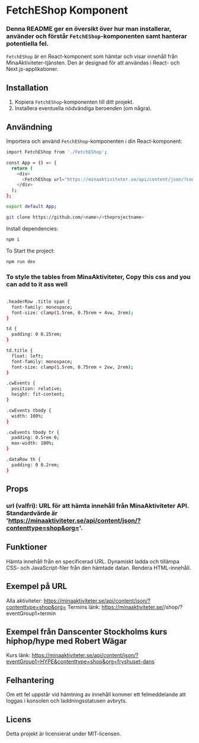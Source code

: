 # FetchEShop Komponent


### Denna README ger en översikt över hur man installerar, använder och förstår `FetchEShop`-komponenten samt hanterar potentiella fel.


`FetchEShop` är en React-komponent som hämtar och visar innehåll från MinaAktiviteter-tjänsten. Den är designad för att användas i React- och Next.js-applikationer.

## Installation

1. Kopiera `FetchEShop`-komponenten till ditt projekt.
2. Installera eventuella nödvändiga beroenden (om några).

## Användning

Importera och använd `FetchEShop`-komponenten i din React-komponent:

```sh
import FetchEShop from './FetchEShop';

const App = () => {
  return (
    <div>
      <FetchEShop url="https://minaaktiviteter.se/api/content/json/?contenttype=shop&org=esportsacademy" />
    </div>
  );
};

export default App;
```

```sh
git clone https://github.com/<name>/<theprojectname>
```
Install dependencies:

```sh
npm i
```

To Start the project:    
```sh
npm run dev
```

### To style the tables from MinaAktiviteter, Copy this css and you can add to it ass well

```sh

.headerRow .title span {
  font-family: monospace;
  font-size: clamp(1.5rem, 0.75rem + 4vw, 3rem);
}

td {
  padding: 0 0.25rem;
}

td.title {
  float: left;
  font-family: monospace;
  font-size: clamp(1.5rem, 0.75rem + 2vw, 2rem);
}

.cwEvents {
  position: relative;
  height: fit-content;
}

.cwEvents tbody {
  width: 100%;
}

.cwEvents tbody tr {
  padding: 0.5rem 0;
  max-width: 100%;
}

.dataRow th {
  padding: 0 0.2rem;
}

```


## Props
### url (valfri): URL för att hämta innehåll från MinaAktiviteter API. Standardvärde är 'https://minaaktiviteter.se/api/content/json/?contenttype=shop&org=<Dinorganisation>'.

## Funktioner
Hämta innehåll från en specificerad URL.
Dynamiskt ladda och tillämpa CSS- och JavaScript-filer från den hämtade datan.
Rendera HTML-innehåll.

## Exempel på URL
Alla aktiviteter: https://minaaktiviteter.se/api/content/json/?contenttype=shop&org=<DinOrganisation>
Termins länk: https://minaaktiviteter.se/<DinOrganisation>/shop/?eventGroup1=termin

## Exempel från Danscenter Stockholms kurs hiphop/hype med Robert Wägar
Kurs länk: https://minaaktiviteter.se/api/content/json/?eventGroup1=HYPE&contenttype=shop&org=fryshuset-dans

## Felhantering
Om ett fel uppstår vid hämtning av innehåll kommer ett felmeddelande att loggas i konsolen och laddningsstatusen avbryts.

## Licens
Detta projekt är licensierat under MIT-licensen.

